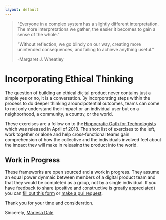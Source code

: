 ```yaml
---
layout: default
---
```


> "Everyone in a complex system has a slightly different interpretation. The more interpretations we gather, the easier it becomes to gain a sense of the whole."
>
>"Without reflection, we go blindly on our way, creating more unintended consequences, and failing to achieve anything useful."
>
> -Margaret J. Wheatley


# Incorporating Ethical Thinking

The question of building an ethical digital product never contains just a simple yes or no, it is a conversation. By incorporating steps within the process to do deeper thinking around potential outcomes, teams can come to not only understand their impact on an individual user but on a neighborhood, a community, a country, or the world.

These exercises are a follow on to the [Hippocratic Oath for Technologists](./product-timeline.html) which was released in April of 2018. The short list of exercises to the left, work together or alone and help cross-functional teams gain comprehension of how the collective and the individuals involved feel about the impact they will make in releasing the product into the world.


## Work in Progress

These frameworks are open sourced and a work in progress. They assume an equal power dynmaic between members of a digital product team and that they would be completed as a group, not by a single individual. If you have feedback to share (positive and constructive is greatly appreciated) you can [fill out this form](https://goo.gl/forms/1nywgV1Piv6uwO9L2) or [make a pull request](https://github.com/MKDale/ethics-frameworks). 

Thank you for your time and consideration.

Sincerely, 
[Mariesa Dale](http://mariesa.me)




